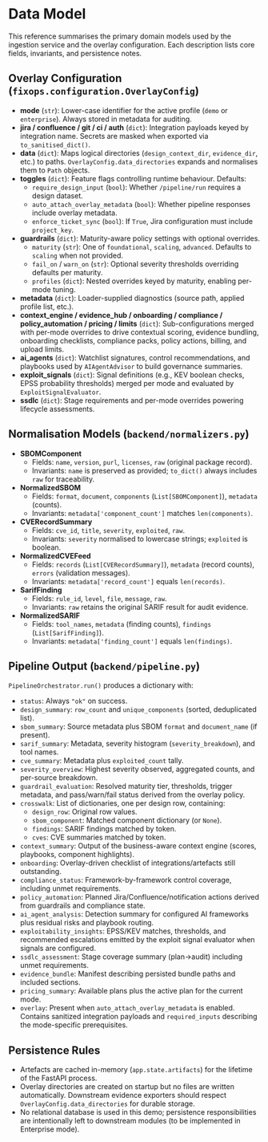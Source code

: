 # Data Model

This reference summarises the primary domain models used by the ingestion service and the overlay
configuration. Each description lists core fields, invariants, and persistence notes.

## Overlay Configuration (`fixops.configuration.OverlayConfig`)

- **mode** (`str`): Lower-case identifier for the active profile (`demo` or `enterprise`). Always
  stored in metadata for auditing.
- **jira / confluence / git / ci / auth** (`dict`): Integration payloads keyed by integration name.
  Secrets are masked when exported via `to_sanitised_dict()`.
- **data** (`dict`): Maps logical directories (`design_context_dir`, `evidence_dir`, etc.) to paths.
  `OverlayConfig.data_directories` expands and normalises them to `Path` objects.
- **toggles** (`dict`): Feature flags controlling runtime behaviour. Defaults:
  - `require_design_input` (`bool`): Whether `/pipeline/run` requires a design dataset.
  - `auto_attach_overlay_metadata` (`bool`): Whether pipeline responses include overlay metadata.
  - `enforce_ticket_sync` (`bool`): If `True`, Jira configuration must include `project_key`.
- **guardrails** (`dict`): Maturity-aware policy settings with optional overrides.
  - `maturity` (`str`): One of `foundational`, `scaling`, `advanced`. Defaults to `scaling` when not provided.
  - `fail_on` / `warn_on` (`str`): Optional severity thresholds overriding defaults per maturity.
  - `profiles` (`dict`): Nested overrides keyed by maturity, enabling per-mode tuning.
- **metadata** (`dict`): Loader-supplied diagnostics (source path, applied profile list, etc.).
- **context_engine / evidence_hub / onboarding / compliance / policy_automation / pricing / limits**
  (`dict`): Sub-configurations merged with per-mode overrides to drive contextual scoring, evidence
  bundling, onboarding checklists, compliance packs, policy actions, billing, and upload limits.
- **ai_agents** (`dict`): Watchlist signatures, control recommendations, and playbooks used by
  `AIAgentAdvisor` to build governance summaries.
- **exploit_signals** (`dict`): Signal definitions (e.g., KEV boolean checks, EPSS probability
  thresholds) merged per mode and evaluated by `ExploitSignalEvaluator`.
- **ssdlc** (`dict`): Stage requirements and per-mode overrides powering lifecycle assessments.

## Normalisation Models (`backend/normalizers.py`)

- **SBOMComponent**
  - Fields: `name`, `version`, `purl`, `licenses`, `raw` (original package record).
  - Invariants: `name` is preserved as provided; `to_dict()` always includes `raw` for traceability.
- **NormalizedSBOM**
  - Fields: `format`, `document`, `components` (`List[SBOMComponent]`), `metadata` (counts).
  - Invariants: `metadata['component_count']` matches `len(components)`.
- **CVERecordSummary**
  - Fields: `cve_id`, `title`, `severity`, `exploited`, `raw`.
  - Invariants: `severity` normalised to lowercase strings; `exploited` is boolean.
- **NormalizedCVEFeed**
  - Fields: `records` (`List[CVERecordSummary]`), `metadata` (record counts), `errors` (validation
    messages).
  - Invariants: `metadata['record_count']` equals `len(records)`.
- **SarifFinding**
  - Fields: `rule_id`, `level`, `file`, `message`, `raw`.
  - Invariants: `raw` retains the original SARIF result for audit evidence.
- **NormalizedSARIF**
  - Fields: `tool_names`, `metadata` (finding counts), `findings` (`List[SarifFinding]`).
  - Invariants: `metadata['finding_count']` equals `len(findings)`.

## Pipeline Output (`backend/pipeline.py`)

`PipelineOrchestrator.run()` produces a dictionary with:

- `status`: Always `"ok"` on success.
- `design_summary`: `row_count` and `unique_components` (sorted, deduplicated list).
- `sbom_summary`: Source metadata plus SBOM `format` and `document_name` (if present).
- `sarif_summary`: Metadata, severity histogram (`severity_breakdown`), and tool names.
- `cve_summary`: Metadata plus `exploited_count` tally.
- `severity_overview`: Highest severity observed, aggregated counts, and per-source breakdown.
- `guardrail_evaluation`: Resolved maturity tier, thresholds, trigger metadata, and pass/warn/fail status
  derived from the overlay policy.
- `crosswalk`: List of dictionaries, one per design row, containing:
  - `design_row`: Original row values.
  - `sbom_component`: Matched component dictionary (or `None`).
  - `findings`: SARIF findings matched by token.
  - `cves`: CVE summaries matched by token.
- `context_summary`: Output of the business-aware context engine (scores, playbooks, component
  highlights).
- `onboarding`: Overlay-driven checklist of integrations/artefacts still outstanding.
- `compliance_status`: Framework-by-framework control coverage, including unmet requirements.
- `policy_automation`: Planned Jira/Confluence/notification actions derived from guardrails and
  compliance state.
- `ai_agent_analysis`: Detection summary for configured AI frameworks plus residual risks and
  playbook routing.
- `exploitability_insights`: EPSS/KEV matches, thresholds, and recommended escalations emitted by the
  exploit signal evaluator when signals are configured.
- `ssdlc_assessment`: Stage coverage summary (plan→audit) including unmet requirements.
- `evidence_bundle`: Manifest describing persisted bundle paths and included sections.
- `pricing_summary`: Available plans plus the active plan for the current mode.
- `overlay`: Present when `auto_attach_overlay_metadata` is enabled. Contains sanitized integration
  payloads and `required_inputs` describing the mode-specific prerequisites.

## Persistence Rules

- Artefacts are cached in-memory (`app.state.artifacts`) for the lifetime of the FastAPI process.
- Overlay directories are created on startup but no files are written automatically. Downstream
  evidence exporters should respect `OverlayConfig.data_directories` for durable storage.
- No relational database is used in this demo; persistence responsibilities are intentionally left to
  downstream modules (to be implemented in Enterprise mode).
